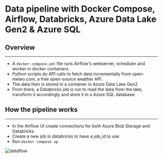 # Data pipeline with Docker Compose, Airflow, Databricks, Azure Data Lake Gen2 & Azure SQL

## Overview
---
* A ```docker-compose.yml``` file runs Airflow's webserver, scheduler and worker in docker containers.
* Python scripts do API calls to fetch data incrementally from open-meteo.com, a free open-source weather API.
* The data then is stored in a container in Azure Data Lake Gen2
* From there, a Databricks job is run to read the data from the lake, transform it accordingly and store it in a Azure SQL database.

## How the pipeline works
---
* In the Airflow UI create connections for both Azure Blob Storage and Databricks
* Create a new job in databricks to have a job_id to use
* Run ```docker compose up```
  
![dataflow](https://github.com/olmedillamarcos/ETL-pipeline/assets/44475179/62769e6f-5ec7-460a-ad91-f6e688a34516)
